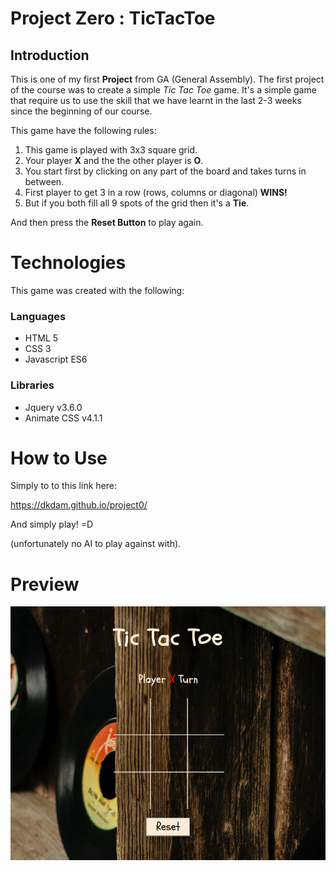 
# Project Zero : TicTacToe


## Introduction

This is one of my first **Project** from GA (General Assembly). The first project of the course was to create a simple _Tic Tac Toe_ game. It's a simple game that require us to use the skill that we have learnt in the last 2-3 weeks since the beginning of our course. 

This game have the following rules:

1. This game is played with 3x3 square grid.
2. Your player **X** and the the other player is **O**.
3. You start first by clicking on any part of the board and takes turns in between.
4. First player to get 3 in a row (rows, columns or diagonal) **WINS!** 
5. But if you both fill all 9 spots of the grid then it's a **Tie**.

And then press the **Reset Button** to play again.

# Technologies

This game was created with the following:

### Languages
- HTML 5
- CSS 3
- Javascript ES6

### Libraries
- Jquery v3.6.0
- Animate CSS v4.1.1

# How to Use 

Simply to to this link here:

https://dkdam.github.io/project0/

And simply play! =D

(unfortunately no AI to play against with).

# Preview

![preview](/img/Screenshot-from-2022-07-08.png)

